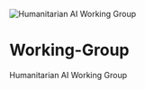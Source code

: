 ![Humanitarian AI Working Group](https://github.com/Partnership-on-Generative-AI/Workspace/blob/main/media/HAIWG_Header.png)
# Working-Group
Humanitarian AI Working Group
